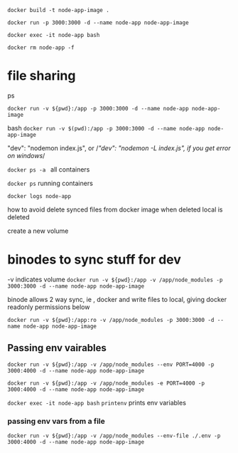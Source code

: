 `docker build -t node-app-image .`

`docker run -p 3000:3000 -d --name node-app node-app-image`

`docker exec -it node-app bash`

`docker rm node-app -f`

# file sharing
ps

`docker run -v ${pwd}:/app -p 3000:3000 -d --name node-app node-app-image`

bash
`docker run -v $(pwd):/app -p 3000:3000 -d --name node-app node-app-image`

"dev": "nodemon index.js",
or
/*"dev": "nodemon -L index.js", if you get error on windows*/

`docker ps -a ` all containers

`docker ps` running containers

`docker logs node-app`

how to avoid delete synced files from docker image when deleted local is deleted

create a new volume
# binodes to sync stuff for dev
-v indicates volume
`docker run -v ${pwd}:/app -v /app/node_modules -p 3000:3000 -d --name node-app node-app-image`

 binode allows 2 way sync, ie , docker and write files to local, giving docker readonly permissions below

`docker run -v ${pwd}:/app:ro -v /app/node_modules -p 3000:3000 -d --name node-app node-app-image`

## Passing env vairables
`docker run -v ${pwd}:/app -v /app/node_modules --env PORT=4000 -p 3000:4000 -d --name node-app node-app-image`

`docker run -v ${pwd}:/app -v /app/node_modules -e PORT=4000 -p 3000:4000 -d --name node-app node-app-image`

`docker exec -it node-app bash`
`printenv`
prints env variables

### passing env vars from a file
```
docker run -v ${pwd}:/app -v /app/node_modules --env-file ./.env -p 3000:4000 -d --name node-app node-app-image
```